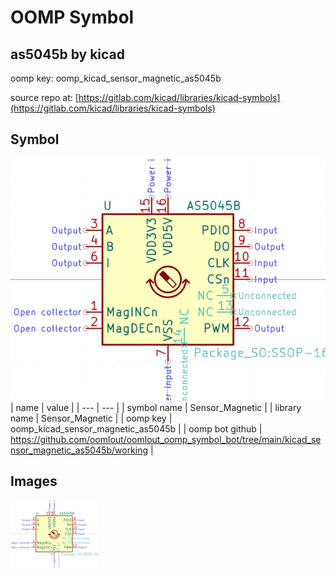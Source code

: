 # OOMP Symbol  
## as5045b  by kicad  
  
oomp key: oomp_kicad_sensor_magnetic_as5045b  
  
source repo at: [https://gitlab.com/kicad/libraries/kicad-symbols](https://gitlab.com/kicad/libraries/kicad-symbols)  
## Symbol  
  
[![working.png](working_600.png)](working.png)  
| name | value | 
| --- | --- | 
| symbol name | Sensor_Magnetic | 
| library name | Sensor_Magnetic | 
| oomp key | oomp_kicad_sensor_magnetic_as5045b | 
| oomp bot github | https://github.com/oomlout/oomlout_oomp_symbol_bot/tree/main/kicad_sensor_magnetic_as5045b/working | 
## Images  
  
[![working.png](working_140.png)](working.png)  

